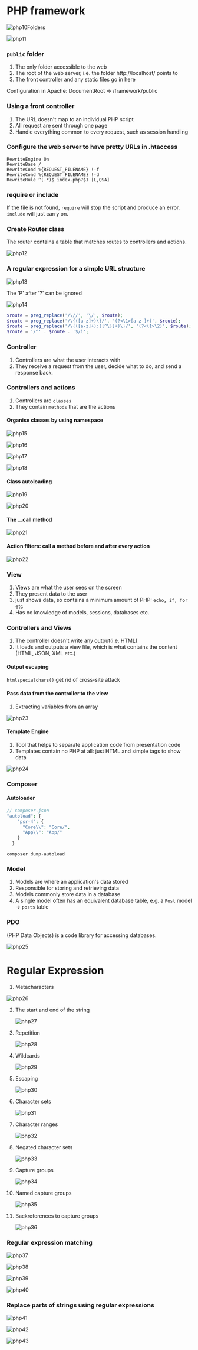 # PHP framework

![php10](img/php10.jpeg)Folders

![php11](img/php11.jpeg)

### `public` folder

1. The only folder accessible to the web
2. The root of the web server, i.e. the folder http://localhost/ points to
3. The front controller and any static files go in here

Configuration in Apache: DocumentRoot => /framework/public

### Using a front controller

1. The URL doesn't map to an individual PHP script
2. All request are sent through one page
3. Handle everything common to every request, such as session handling

### Configure the web server to have pretty URLs in .htaccess

```
RewriteEngine On
RewriteBase /
RewriteCond %{REQUEST_FILENAME} !-f
RewriteCond %{REQUEST_FILENAME} !-d
RewriteRule ^(.*)$ index.php?$1 [L,QSA]
```

### require or include

If the file is not found, `require` will stop the script and produce an error. `include` will just carry on.

### Create Router class

The router contains a table that matches routes to controllers and actions.

![php12](img/php12.jpeg)



### A regular expression for a simple URL structure

![php13](img/php13.jpeg)

The 'P' after '?' can be ignored 

![php14](img/php14.jpeg)



```php
$route = preg_replace('/\//', '\/', $route);
$route = preg_replace('/\{([a-z]+)\}/', '(?<\1>[a-z-]+)', $route);
$route = preg_replace('/\{([a-z]+):([^\}]+)\}/', '(?<\1>\2)', $route);
$route = '/^' . $route . '$/i';
```

### Controller

1. Controllers are what the user interacts with
2. They receive a request from the user, decide what to do, and send a response back.

### Controllers and actions

1. Controllers are `classes`
2. They contain `methods` that are the actions

#### Organise classes by using namespace

![php15](img/php15.jpeg)

![php16](img/php16.jpeg)

![php17](img/php17.jpeg)

![php18](img/php18.jpeg)

#### Class autoloading

![php19](img/php19.jpeg)

![php20](img/php20.jpeg)

#### The __call method

![php21](img/php21.jpeg)

#### Action filters: call a method before and after every action

![php22](img/php22.jpeg)



### View

1. Views are what the user sees on the screen
2. They present data to the user
3. just shows data, so contains a minimum amount of PHP: `echo, if, for` etc
4. Has no knowledge of models, sessions, databases etc.

### Controllers and Views

1. The controller doesn't write any output(i.e. HTML)
2. It loads and outputs a view file, which is what contains the content (HTML, JSON, XML etc.)

#### Output escaping

`htmlspecialchars()` get rid of cross-site attack

#### Pass data from the controller to the view

1. Extracting variables from an array

![php23](img/php23.jpeg)

#### Template Engine

1. Tool that helps to separate application code from presentation code
2. Templates contain no PHP at all: just HTML and simple tags to show data

![php24](img/php24.jpeg)

### Composer

#### Autoloader

```php
// composer.json
"autoload": {
    "psr-4": {
      "Core\\": "Core/",
      "App\\": "App/"
    }
  }
```

```
composer dump-autoload
```

### Model

1. Models are where an application's data stored
2. Responsible for storing and retrieving data
3. Models commonly store data in a database
4. A single model often has an equivalent database table, e.g. a `Post` model -> `posts` table

### PDO

(PHP Data Objects) is a code library for accessing databases.

![php25](img/php25.jpeg)

# Regular Expression

1. Metacharacters

![php26](img/php26.jpeg)

2. The start and end of the string

   ![php27](img/php27.jpeg)

3. Repetition

   ![php28](img/php28.jpeg)

4. Wildcards

   ![php29](img/php29.jpeg)

5. Escaping

   ![php30](img/php30.jpeg)

   

6. Character sets

   ![php31](img/php31.jpeg)

7. Character ranges

   ![php32](img/php32.jpeg)

8. Negated character sets

   ![php33](img/php33.jpeg)

9. Capture groups

   ![php34](img/php34.jpeg)

10. Named capture groups

    ![php35](img/php35.jpeg)

11. Backreferences to capture groups

    ![php36](img/php36.jpeg)

### Regular expression matching

![php37](img/php37.jpeg)

![php38](img/php38.jpeg)

![php39](img/php39.jpeg)

![php40](img/php40.jpeg)



### Replace parts of strings using regular expressions

![php41](img/php41.jpeg)

![php42](img/php42.jpeg)

![php43](img/php43.jpeg)